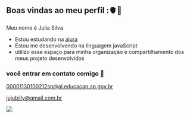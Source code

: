 ## Boas vindas ao meu perfil :🫀🧬

Meu nome é Julia Silva

- Estou estudando na [alura](https://www.alura.com.br)
- Estou me desenvolvendo na linguagem javaScript
- utilizo esse espaço para minha organização e compartilhamento dos meus projeto desenvolvidos

 ### você entrar em contato comigo 📧

  00001130100212sp@al.educacap.sp.gov.br
  
  jujubilly@gmail.com.br

![](https://media1.tenor.com/m/9l-liXzU3lcAAAAd/good-morning.gif)

